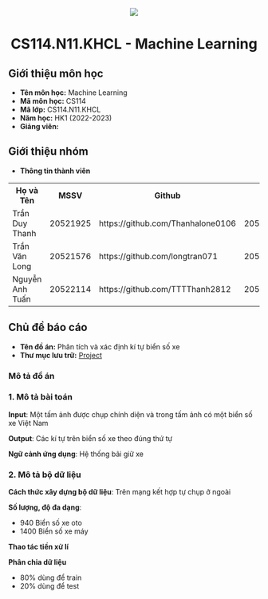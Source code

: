<p align="center">
   <a href="https://www.uit.edu.vn/">
      <img src="https://i.imgur.com/WmMnSRt.png" border="none">
   </a>
</p>
<h1 align="center">
    CS114.N11.KHCL - Machine Learning
</h1>

<h2>
   Giới thiệu môn học   
</h2>

- **Tên môn học:** Machine Learning
- **Mã môn học:** CS114
- **Mã lớp:** CS114.N11.KHCL
- **Năm học:** HK1 (2022-2023)
- **Giảng viên:** 

<h2>
   Giới thiệu nhóm
</h2>

- **Thông tin thành viên** 

<table align="center">
      <tr>
       <th>Họ và Tên</th>
       <th>MSSV</th>
       <th>Github</th>
       <th>Email</th>
      </tr>
      <tr>
       <td>Trần Duy Thanh</td>
       <td>20521925</td>
       <td> https://github.com/Thanhalone0106</td>
       <td>20520795@gm.uit.edu.vn</td>  
      </tr>
      <tr>
       <td>Trần Văn Long</td>
       <td>20521576</td>
       <td> https://github.com/longtran071</td>
       <td>20520785@gm.uit.edu.vn</td>  
      </tr>
      <tr>
       <td>Nguyễn Anh Tuấn</td>
       <td>20522114</td>
       <td>https://github.com/TTTThanh2812</td>
       <td>20520767@gm.uit.edu.vn</td>  
      </tr>
</table>


<h2>
  Chủ đề báo cáo 
</h2>

- **Tên đồ án:** Phân tích và xác định kí tự biển số xe  
- **Thư mục lưu trữ:** [Project](Project)

<h3>
  Mô tả đồ án
</h3>

<h3>
  1. Mô tả bài toán
</h3>

**Input**: Một tấm ảnh được chụp chính diện và trong tấm ảnh có một biển số xe Việt Nam

**Output**: Các kí tự trên biển số xe theo đúng thứ tự

**Ngữ cảnh ứng dụng**: Hệ thống bãi giữ xe 

<h3>
  2. Mô tả bộ dữ liệu
</h3>

**Cách thức xây dựng bộ dữ liệu**: Trên mạng kết hợp tự chụp ở ngoài

**Số lượng, độ đa dạng**: 
- 940 Biển số xe oto
- 1400 Biển số xe máy

**Thao tác tiền xử lí**

**Phân chia dữ liệu**
- 80% dùng để train
- 20% dùng để test




